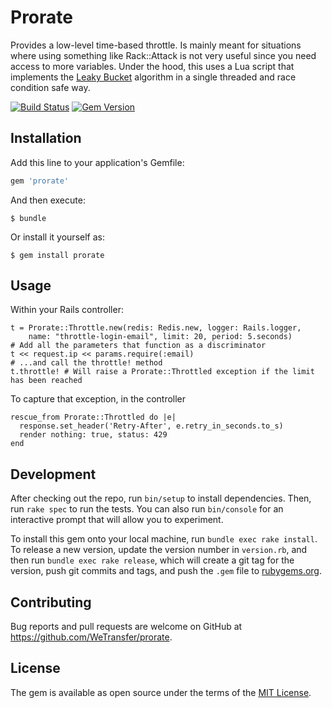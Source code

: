 # Prorate

Provides a low-level time-based throttle. Is mainly meant for situations where using something like Rack::Attack is not very
useful since you need access to more variables. Under the hood, this uses a Lua script that implements the
[Leaky Bucket](https://en.wikipedia.org/wiki/Leaky_bucket) algorithm in a single threaded and race condition safe way.

[![Build Status](https://travis-ci.org/WeTransfer/prorate.svg?branch=master)](https://travis-ci.org/WeTransfer/prorate)
[![Gem Version](https://badge.fury.io/rb/prorate.svg)](https://badge.fury.io/rb/prorate)

## Installation

Add this line to your application's Gemfile:

```ruby
gem 'prorate'
```

And then execute:

    $ bundle

Or install it yourself as:

    $ gem install prorate

## Usage

Within your Rails controller:

    t = Prorate::Throttle.new(redis: Redis.new, logger: Rails.logger,
        name: "throttle-login-email", limit: 20, period: 5.seconds)
    # Add all the parameters that function as a discriminator
    t << request.ip << params.require(:email)
    # ...and call the throttle! method
    t.throttle! # Will raise a Prorate::Throttled exception if the limit has been reached

To capture that exception, in the controller

    rescue_from Prorate::Throttled do |e|
      response.set_header('Retry-After', e.retry_in_seconds.to_s)
      render nothing: true, status: 429
    end

## Development

After checking out the repo, run `bin/setup` to install dependencies. Then, run `rake spec` to run the tests. You can also run `bin/console` for an interactive prompt that will allow you to experiment.

To install this gem onto your local machine, run `bundle exec rake install`. To release a new version, update the version number in `version.rb`, and then run `bundle exec rake release`, which will create a git tag for the version, push git commits and tags, and push the `.gem` file to [rubygems.org](https://rubygems.org).

## Contributing

Bug reports and pull requests are welcome on GitHub at https://github.com/WeTransfer/prorate.


## License

The gem is available as open source under the terms of the [MIT License](http://opensource.org/licenses/MIT).

